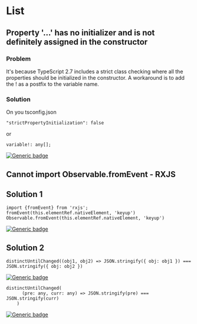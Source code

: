 # List

## Property '...' has no initializer and is not definitely assigned in the constructor

### Problem

It's because TypeScript 2.7 includes a strict class checking where all the properties should be initialized in the constructor. A workaround is to add the ! as a postfix to the variable name.

### Solution 

On you tsconfig.json

```
"strictPropertyInitialization": false
```

or

```
variable!: any[];
```

[![Generic badge](https://aleen42.github.io/badges/src/stackoverflow.svg)](https://stackoverflow.com/questions/49699067/property-has-no-initializer-and-is-not-definitely-assigned-in-the-construc)

## Cannot import Observable.fromEvent - RXJS

## Solution 1

```
import {fromEvent} from 'rxjs';
fromEvent(this.elementRef.nativeElement, 'keyup')
Observable.fromEvent(this.elementRef.nativeElement, 'keyup')
```

[![Generic badge](https://aleen42.github.io/badges/src/stackoverflow.svg)](https://stackoverflow.com/questions/50355584/cannot-import-observable-fromevent-rxjs)

## Solution 2

```
distinctUntilChanged((obj1, obj2) => JSON.stringify({ obj: obj1 }) === JSON.stringify({ obj: obj2 })
```

[![Generic badge](https://aleen42.github.io/badges/src/stackoverflow.svg)](https://stackoverflow.com/questions/61741276/rxjs-distict-utill-changed-check-deep-objects)

```
distinctUntilChanged(
      (pre: any, curr: any) => JSON.stringify(pre) === JSON.stringify(curr)
    )
```
[![Generic badge](https://aleen42.github.io/badges/src/stackoverflow.svg)](https://stackoverflow.com/questions/68029895/angular-distinctuntilchanged-value-comparison)